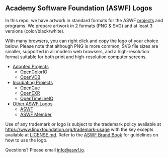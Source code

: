 ## Academy Software Foundation (ASWF) Logos

In this repo, we have artwork in standard formats for the ASWF [projects](https://www.aswf.io/#projects) and programs. We prepare artwork in 2 formats (PNG & SVG) and at least 3 versions (color/black/white).

With many browsers, you can right click and copy the logo of your choice below. Please note that although PNG is more common, SVG file sizes are smaller, supported in all modern web browsers, and a high-resolution format suitable for both print and high-resolution computer screens.

* [Adopted Projects](examples/adopted.md)
  * [OpenColorIO](examples/adopted.md#opencolorio-logos)
  * [OpenVDB](examples/adopted.md#openvdb-logos)
* [Incubating Projects](examples/incubating.md)
  * [OpenCue](examples/incubating.md#opencue-logos)
  * [OpenEXR](examples/incubating.md#openexr-logos)
  * [OpenTimelineIO](examples/incubating.md#opentimelineio-logos)
* [Other ASWF Logos](examples/other.md)
  * [ASWF](examples/other.md#aswf-logos)
  * [ASWF Member](examples/other.md#aswf-member-logos)

Use of any trademark or logo is subject to the trademark policy available at https://www.linuxfoundation.org/trademark-usage with the key excepts available at [LICENSE.md](LICENSE.md). Refer to the [ASWF Brand Book](aswf-brand-book.pdf) for guidelines on how to use the logo.


Questions? Please email [info@aswf.io](mailto:info@aswf.io).
